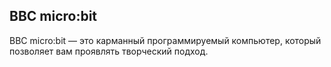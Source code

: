 ## BBC micro:bit

BBC micro:bit — это карманный программируемый компьютер, который позволяет вам проявлять творческий подход.
